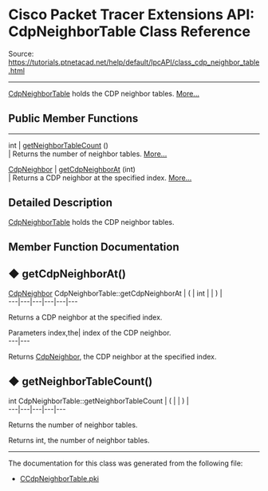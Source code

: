 # Cisco Packet Tracer Extensions API: CdpNeighborTable Class Reference

Source: https://tutorials.ptnetacad.net/help/default/IpcAPI/class_cdp_neighbor_table.html

---

[CdpNeighborTable](class_cdp_neighbor_table.html "CdpNeighborTable holds the CDP neighbor tables.") holds the CDP neighbor tables. [More...](class_cdp_neighbor_table.html#details)

##  Public Member Functions  
  
---  
int | [getNeighborTableCount](class_cdp_neighbor_table.html#a1df3e1f1b1b193a70c481158ea820c77) ()  
| Returns the number of neighbor tables. [More...](class_cdp_neighbor_table.html#a1df3e1f1b1b193a70c481158ea820c77)  
  
[CdpNeighbor](struct_cdp_neighbor.html) | [getCdpNeighborAt](class_cdp_neighbor_table.html#ac3fa004da18fbcadc63434d8c3e7d1e3) (int)  
| Returns a CDP neighbor at the specified index. [More...](class_cdp_neighbor_table.html#ac3fa004da18fbcadc63434d8c3e7d1e3)  
  
  
## Detailed Description

[CdpNeighborTable](class_cdp_neighbor_table.html "CdpNeighborTable holds the CDP neighbor tables.") holds the CDP neighbor tables. 

## Member Function Documentation

## ◆ getCdpNeighborAt()

[CdpNeighbor](struct_cdp_neighbor.html) CdpNeighborTable::getCdpNeighborAt  | ( | int  | | ) |   
---|---|---|---|---|---  
  
Returns a CDP neighbor at the specified index. 

Parameters
     index,the| index of the CDP neighbor.  
---|---  
  
Returns
    [CdpNeighbor](struct_cdp_neighbor.html "Data elements of CDP neighbor."), the CDP neighbor at the specified index. 

## ◆ getNeighborTableCount()

int CdpNeighborTable::getNeighborTableCount  | ( | | ) |   
---|---|---|---|---  
  
Returns the number of neighbor tables. 

Returns
    int, the number of neighbor tables. 

* * *

The documentation for this class was generated from the following file:

  * [CCdpNeighborTable.pki](_c_cdp_neighbor_table_8pki.html)


